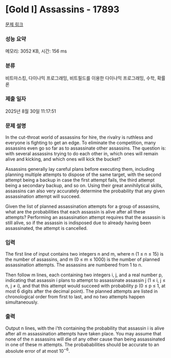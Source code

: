 # [Gold I] Assassins - 17893 

[문제 링크](https://www.acmicpc.net/problem/17893) 

### 성능 요약

메모리: 3052 KB, 시간: 156 ms

### 분류

비트마스킹, 다이나믹 프로그래밍, 비트필드를 이용한 다이나믹 프로그래밍, 수학, 확률론

### 제출 일자

2025년 8월 30일 11:17:51

### 문제 설명

<p>In the cut-throat world of assassins for hire, the rivalry is ruthless and everyone is fighting to get an edge. To eliminate the competition, many assassins even go so far as to assassinate other assassins. The question is: with several assassins trying to do each other in, which ones will remain alive and kicking, and which ones will kick the bucket?</p>

<p>Assassins generally lay careful plans before executing them, including planning multiple attempts to dispose of the same target, with the second attempt being a backup in case the first attempt fails, the third attempt being a secondary backup, and so on. Using their great annihilytical skills, assassins can also very accurately determine the probability that any given assassination attempt will succeed.</p>

<p>Given the list of planned assassination attempts for a group of assassins, what are the probabilities that each assassin is alive after all these attempts? Performing an assassination attempt requires that the assassin is still alive, so if the assassin is indisposed due to already having been assassinated, the attempt is cancelled.</p>

### 입력 

 <p>The first line of input contains two integers n and m, where n (1 ≤ n ≤ 15) is the number of assassins, and m (0 ≤ m ≤ 1000) is the number of planned assassination attempts. The assassins are numbered from 1 to n.</p>

<p>Then follow m lines, each containing two integers i, j, and a real number p, indicating that assassin i plans to attempt to assassinate assassin j (1 ≤ i, j ≤ n, j ≠ i), and that this attempt would succeed with probability p (0 ≤ p ≤ 1, at most 6 digits after the decimal point). The planned attempts are listed in chronological order from first to last, and no two attempts happen simultaneously.</p>

### 출력 

 <p>Output n lines, with the i’th containing the probability that assassin i is alive after all m assassination attempts have taken place. You may assume that none of the n assassins will die of any other cause than being assassinated in one of these m attempts. The probababilities should be accurate to an absolute error of at most 10<sup>−6</sup>.</p>

